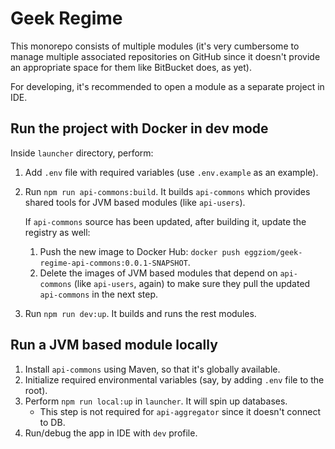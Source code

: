 # Geek Regime

This monorepo consists of multiple modules (it's very cumbersome to manage multiple associated repositories on GitHub since it doesn't provide an appropriate space for them like BitBucket does, as yet).

For developing, it's recommended to open a module as a separate project in IDE.

## Run the project with Docker in dev mode
Inside `launcher` directory, perform:
1. Add `.env` file with required variables (use `.env.example` as an example).
2. Run `npm run api-commons:build`. It builds `api-commons` which provides shared tools for JVM based modules (like `api-users`).

   If `api-commons` source has been updated, after building it, update the registry as well:
   1) Push the new image to Docker Hub: `docker push eggziom/geek-regime-api-commons:0.0.1-SNAPSHOT`. 
   2) Delete the images of JVM based modules that depend on `api-commons` (like `api-users`, again) to make sure they pull the updated `api-commons` in the next step.

3. Run `npm run dev:up`. It builds and runs the rest modules.

## Run a JVM based module locally
1. Install `api-commons` using Maven, so that it's globally available.
2. Initialize required environmental variables (say, by adding `.env` file to the root).
3. Perform `npm run local:up` in `launcher`. It will spin up databases.
   * This step is not required for `api-aggregator` since it doesn't connect to DB.
4. Run/debug the app in IDE with `dev` profile.
